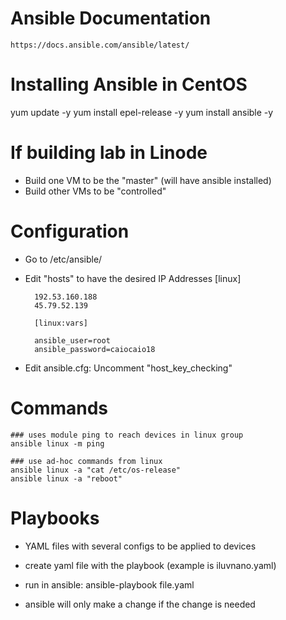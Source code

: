 # Ansible Documentation
    https://docs.ansible.com/ansible/latest/
    
# Installing Ansible in CentOS 
yum update -y
yum install epel-release -y
yum install ansible -y

# If building lab in Linode 
- Build one VM to be the "master" (will have ansible installed)
- Build other VMs to be "controlled"

# Configuration
- Go to /etc/ansible/
- Edit "hosts" to have the desired IP Addresses
        [linux]

        192.53.160.188
        45.79.52.139

        [linux:vars]

        ansible_user=root
        ansible_password=caiocaio18

- Edit ansible.cfg: Uncomment "host_key_checking"

# Commands
    ### uses module ping to reach devices in linux group
    ansible linux -m ping 

    ### use ad-hoc commands from linux
    ansible linux -a "cat /etc/os-release"
    ansible linux -a "reboot"

# Playbooks
- YAML files with several configs to be applied to devices

- create yaml file with the playbook (example is iluvnano.yaml)
- run in ansible:
  ansible-playbook file.yaml

- ansible will only make a change if the change is needed

